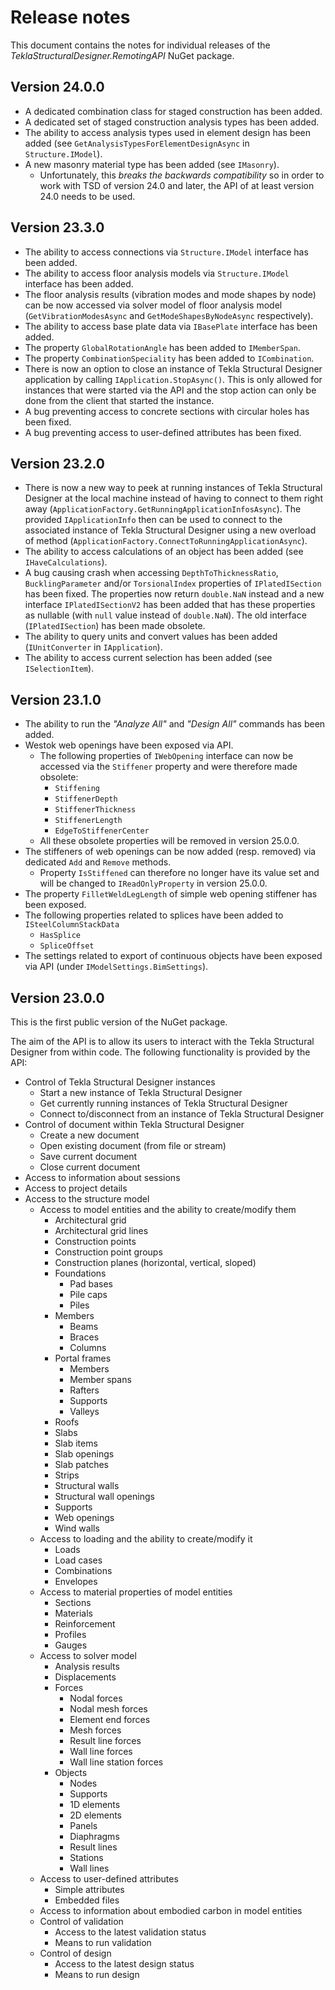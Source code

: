 # Release notes

This document contains the notes for individual releases of the _TeklaStructuralDesigner.RemotingAPI_ NuGet package.

## Version 24.0.0

* A dedicated combination class for staged construction has been added.
* A dedicated set of staged construction analysis types has been added.
* The ability to access analysis types used in element design has been added (see `GetAnalysisTypesForElementDesignAsync` in `Structure.IModel`).
* A new masonry material type has been added (see `IMasonry`).
  * Unfortunately, this _breaks the backwards compatibility_ so in order to work with TSD of version 24.0 and later, the API of at least version 24.0 needs to be used.

## Version 23.3.0

* The ability to access connections via `Structure.IModel` interface has been added.
* The ability to access floor analysis models via `Structure.IModel` interface has been added.
* The floor analysis results (vibration modes and mode shapes by node) can be now accessed via solver model of floor analysis model (`GetVibrationModesAsync` and `GetModeShapesByNodeAsync` respectively).
* The ability to access base plate data via `IBasePlate` interface has been added.
* The property `GlobalRotationAngle` has been added to `IMemberSpan`.
* The property `CombinationSpeciality` has been added to `ICombination`.
* There is now an option to close an instance of Tekla Structural Designer application by calling `IApplication.StopAsync()`. This is only allowed for instances that were started via the API and the stop action can only be done from the client that started the instance.
* A bug preventing access to concrete sections with circular holes has been fixed.
* A bug preventing access to user-defined attributes has been fixed.

## Version 23.2.0

* There is now a new way to peek at running instances of Tekla Structural Designer at the local machine instead of having to connect to them right away (`ApplicationFactory.GetRunningApplicationInfosAsync`). The provided `IApplicationInfo` then can be used to connect to the associated instance of Tekla Structural Designer using a new overload of method (`ApplicationFactory.ConnectToRunningApplicationAsync`).
* The ability to access calculations of an object has been added (see `IHaveCalculations`).
* A bug causing crash when accessing `DepthToThicknessRatio`, `BucklingParameter` and/or `TorsionalIndex` properties of `IPlatedISection` has been fixed. The properties now return `double.NaN` instead and a new interface `IPlatedISectionV2` has been added that has these properties as nullable (with `null` value instead of `double.NaN`). The old interface (`IPlatedISection`) has been made obsolete.
* The ability to query units and convert values has been added (`IUnitConverter` in `IApplication`).
* The ability to access current selection has been added (see `ISelectionItem`).

## Version 23.1.0

* The ability to run the _"Analyze All"_ and _"Design All"_ commands has been added.
* Westok web openings have been exposed via API.
  * The following properties of `IWebOpening` interface can now be accessed via the `Stiffener` property and were therefore made obsolete:
    * `Stiffening`
    * `StiffenerDepth`
    * `StiffenerThickness`
    * `StiffenerLength`
    * `EdgeToStiffenerCenter`
  * All these obsolete properties will be removed in version 25.0.0.
* The stiffeners of web openings can be now added (resp. removed) via dedicated `Add` and `Remove` methods.
  * Property `IsStiffened` can therefore no longer have its value set and will be changed to `IReadOnlyProperty` in version 25.0.0.
* The property `FilletWeldLegLength` of simple web opening stiffener has been exposed.
* The following properties related to splices have been added to `ISteelColumnStackData`
  * `HasSplice`
  * `SpliceOffset`
* The settings related to export of continuous objects have been exposed via API (under `IModelSettings.BimSettings`).

## Version 23.0.0

This is the first public version of the NuGet package.

The aim of the API is to allow its users to interact with the Tekla Structural Designer from within code. The following functionality is provided by the API:
* Control of Tekla Structural Designer instances
  * Start a new instance of Tekla Structural Designer
  * Get currently running instances of Tekla Structural Designer
  * Connect to/disconnect from an instance of Tekla Structural Designer
* Control of document within Tekla Structural Designer
  * Create a new document
  * Open existing document (from file or stream)
  * Save current document
  * Close current document
* Access to information about sessions
* Access to project details
* Access to the structure model
  * Access to model entities and the ability to create/modify them
    * Architectural grid
    * Architectural grid lines
    * Construction points
    * Construction point groups
    * Construction planes (horizontal, vertical, sloped)
    * Foundations
      * Pad bases
      * Pile caps
      * Piles
    * Members
      * Beams
      * Braces
      * Columns
    * Portal frames
      * Members
      * Member spans
      * Rafters
      * Supports
      * Valleys
    * Roofs
    * Slabs
    * Slab items
    * Slab openings
    * Slab patches
    * Strips
    * Structural walls
    * Structural wall openings
    * Supports
    * Web openings
    * Wind walls
  * Access to loading and the ability to create/modify it
    * Loads
    * Load cases
    * Combinations
    * Envelopes
  * Access to material properties of model entities
    * Sections
    * Materials
    * Reinforcement
    * Profiles
    * Gauges
  * Access to solver model
    * Analysis results
    * Displacements
    * Forces
      * Nodal forces
      * Nodal mesh forces
      * Element end forces
      * Mesh forces
      * Result line forces
      * Wall line forces
      * Wall line station forces
    * Objects
      * Nodes
      * Supports
      * 1D elements
      * 2D elements
      * Panels
      * Diaphragms
      * Result lines
      * Stations
      * Wall lines
  * Access to user-defined attributes
    * Simple attributes
    * Embedded files
  * Access to information about embodied carbon in model entities
  * Control of validation
    * Access to the latest validation status
    * Means to run validation
  * Control of design
    * Access to the latest design status
    * Means to run design
